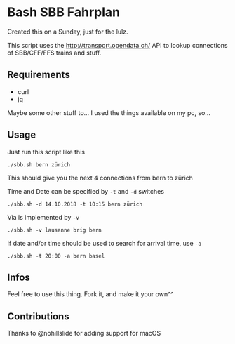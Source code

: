 # Bash SBB Fahrplan

Created this on a Sunday, just for the lulz.

This script uses the http://transport.opendata.ch/ API to lookup connections of SBB/CFF/FFS trains and stuff.

## Requirements

- curl
- jq

Maybe some other stuff to... I used the things available on my pc, so...

## Usage

Just run this script like this

	./sbb.sh bern zürich

This should give you the next 4 connections from bern to zürich

Time and Date can be specified by `-t` and `-d` switches

	./sbb.sh -d 14.10.2018 -t 10:15 bern zürich

Via is implemented by `-v`

	./sbb.sh -v lausanne brig bern

If date and/or time should be used to search for arrival time, use `-a`

	./sbb.sh -t 20:00 -a bern basel

## Infos

Feel free to use this thing. Fork it, and make it your own^^

## Contributions

Thanks to @nohillslide for adding support for macOS
